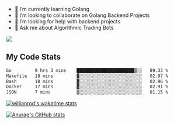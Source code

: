 
- 🌱 I’m currently learning Golang
- 👯 I’m looking to collaborate on Golang Backend Projects
- 🤔 I’m looking for help with backend projects
- 💬 Ask me about Algorithmic Trading Bots

![](https://github-profile-trophy.vercel.app/?username=kevinbarrero)

## My Code Stats

<!--START_SECTION:waka-->

```txt
Go         9 hrs 3 mins    ██████████████████████▒░░   89.33 %
Makefile   18 mins         ▓░░░░░░░░░░░░░░░░░░░░░░░░   02.97 %
Bash       18 mins         ▓░░░░░░░░░░░░░░░░░░░░░░░░   02.96 %
Docker     17 mins         ▓░░░░░░░░░░░░░░░░░░░░░░░░   02.91 %
JSON       7 mins          ▒░░░░░░░░░░░░░░░░░░░░░░░░   01.15 %
```

<!--END_SECTION:waka-->

[![willianrod's wakatime stats](https://github-readme-stats.vercel.app/api/wakatime?username=holdandup&layout=compact&theme=react&custom_title=Wakatime%20All%20Time%20Stats&langs_count=8)](https://github.com/anuraghazra/github-readme-stats)

[![Anurag's GitHub stats](https://github-readme-stats.vercel.app/api?username=Kevinbarrero)](https://github.com/anuraghazra/github-readme-stats)




